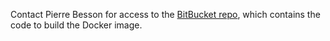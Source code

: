 Contact Pierre Besson for access to the [BitBucket repo](https://bitbucket.org/kalpert/hrsc_code), which contains the code to build the Docker image.
